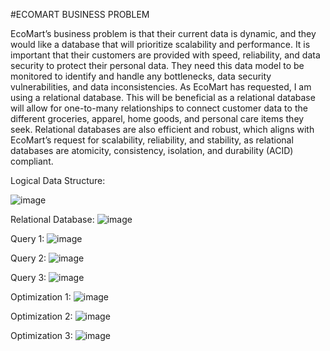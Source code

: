 #ECOMART BUSINESS PROBLEM

  EcoMart’s business problem is that their current data is dynamic, and they would like a database that will prioritize scalability and performance. It is important that their customers are provided with speed, reliability, and data security to protect their personal data. They need this data model to be monitored to identify and handle any bottlenecks, data security vulnerabilities, and data inconsistencies.
  As EcoMart has requested, I am using a relational database. This will be beneficial as a relational database will allow for one-to-many relationships to connect customer data to the different groceries, apparel, home goods, and personal care items they seek. Relational databases are also efficient and robust, which aligns with EcoMart’s request for scalability, reliability, and stability, as relational databases are atomicity, consistency, isolation, and durability (ACID) compliant. 



Logical Data Structure:

![image](https://github.com/user-attachments/assets/44912c38-d654-4c2d-ad44-c0c5a04088b2)

Relational Database:
![image](https://github.com/user-attachments/assets/eda7f029-3fa6-4401-94f1-b609348acb03)

Query 1:
![image](https://github.com/user-attachments/assets/63dd0142-e46c-47db-bb7a-6982807854cc)

Query 2:
![image](https://github.com/user-attachments/assets/1dddd8a9-4514-40e0-b55f-f2ec4d1d90d5)

Query 3:
![image](https://github.com/user-attachments/assets/9df44da3-119c-4206-a1de-2238b1686250)

Optimization 1:
![image](https://github.com/user-attachments/assets/6352259e-ff03-4795-bd09-1e6d7ee3ed75)

Optimization 2:
![image](https://github.com/user-attachments/assets/1ebfdb2d-f75e-4695-ba8b-412fcd6eda64)

Optimization 3:
![image](https://github.com/user-attachments/assets/a82383e0-cd8b-4b3c-b6db-c043fefa81c9)
